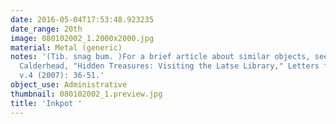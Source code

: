 ```yaml
---
date: 2016-05-04T17:53:48.923235
date_range: 20th
image: 080102002_1.2000x2000.jpg
material: Metal (generic)
notes: '(Tib. snag bum. )For a brief article about similar objects, see Christopher
  Calderhead, "Hidden Treasures: Visiting the Latse Library," Letters from New York,
  v.4 (2007): 36-51.'
object_use: Administrative
thumbnail: 080102002_1.preview.jpg
title: 'Inkpot '
---
```


